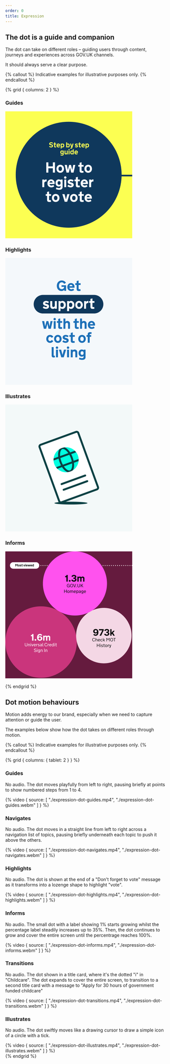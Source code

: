```yaml
---
order: 0
title: Expression
---
```


## The dot is a guide and companion

The dot can take on different roles – guiding users through content, journeys and experiences across GOV.UK channels.

It should always serve a clear purpose.

{% callout %}
Indicative examples for illustrative purposes only.
{% endcallout %}

{% grid { columns: 2 } %}

<div>

### Guides

![A chart showing some statistics presented within circles.](./expression-guides.png)

</div>
<div>

### Highlights

![A title graphic for 'Get support with the cost of living'. "Support" is in a lozenge-shaped highlight.](./expression-highlights.png)

</div>
<div>

### Illustrates

![A graphic of a passport cover showing a globe that resembles the dot.](./expression-illustrates.png)

</div>
<div>

### Informs

![A title graphic for a 'Step by step guide' called 'How to register to vote'](./expression-informs.png)

</div>
{% endgrid %}

## Dot motion behaviours

Motion adds energy to our brand, especially when we need to capture attention or guide the user.

The examples below show how the dot takes on different roles through motion.

{% callout %}
Indicative examples for illustrative purposes only.
{% endcallout %}

{% grid { columns: { tablet: 2 } } %}

<div class="app-top-border">

### Guides

No audio. The dot moves playfully from left to right, pausing briefly at points to show numbered steps from 1 to 4.

</div>
<div>
{% video { source: [
    "./expression-dot-guides.mp4",
    "./expression-dot-guides.webm"
] } %}
</div>
<div class="app-top-border">

### Navigates

No audio. The dot moves in a straight line from left to right across a navigation list of topics, pausing briefly underneath each topic to push it above the others.

</div>
<div>
{% video { source: [
    "./expression-dot-navigates.mp4",
    "./expression-dot-navigates.webm"
] } %}
</div>
<div class="app-top-border">

### Highlights

No audio. The dot is shown at the end of a "Don't forget to vote" message as it transforms into a lozenge shape to highlight "vote".

</div>
<div>
{% video { source: [
    "./expression-dot-highlights.mp4",
    "./expression-dot-highlights.webm"
] } %}
</div>
<div class="app-top-border">

### Informs

No audio. The small dot with a label showing 1% starts growing whilst the percentage label steadily increases up to 35%. Then, the dot continues to grow and cover the entire screen until the percentrage reaches 100%.

</div>
<div>
{% video { source: [
    "./expression-dot-informs.mp4",
    "./expression-dot-informs.webm"
] } %}
</div>
<div class="app-top-border">

### Transitions

No audio. The dot shown in a title card, where it's the dotted "i" in "Childcare". The dot expands to cover the entire screen, to transition to a second title card with a message to "Apply for 30 hours of government funded childcare"

</div>
<div>
{% video { source: [
    "./expression-dot-transitions.mp4",
    "./expression-dot-transitions.webm"
] } %}
</div>
<div class="app-top-border">

### Illustrates

No audio. The dot swiftly moves like a drawing cursor to draw a simple icon of a circle with a tick.

</div>
<div>
{% video { source: [
    "./expression-dot-illustrates.mp4",
    "./expression-dot-illustrates.webm"
] } %}
</div>
{% endgrid %}
